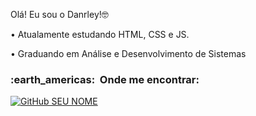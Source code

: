   Olá! Eu sou o Danrley!🤓
  
  • Atualamente estudando HTML, CSS e JS.
  
  •  Graduando em Análise e Desenvolvimento de Sistemas
  

<h3> :earth_americas: &nbsp;Onde me encontrar: </h3> 


[![GitHub SEU NOME]( https://img.shields.io/github/followers/VanessaSwerts?label=follow&style=social)](https://github.com/dankz-net)
